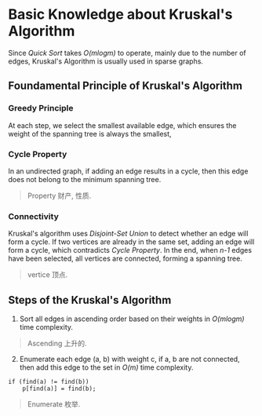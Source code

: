 # Basic Knowledge about Kruskal's Algorithm
Since *Quick Sort* takes *O(mlogm)* to operate, mainly due to the number of edges, Kruskal's Algorithm is
usually used in sparse graphs.

## Foundamental Principle of Kruskal's Algorithm

### Greedy Principle
At each step, we select the smallest available edge, which ensures the weight of the spanning tree is always the smallest,

### Cycle Property
In an undirected graph, if adding an edge results in a cycle, then this edge does not belong to the minimum spanning tree.
> Property 财产, 性质.

### Connectivity
Kruskal's algorithm uses *Disjoint-Set Union* to detect whether an edge will form a cycle. If two vertices are already in the same set, adding an edge will form a cycle, which contradicts *Cycle Property*. In the end, when *n-1* edges have been selected, all vertices are connected, forming a spanning tree.
> vertice 顶点.

## Steps of the Kruskal's Algorithm
1. Sort all edges in ascending order based on their weights in *O(mlogm)* time complexity.
> Ascending 上升的.
2. Enumerate each edge (a, b) with weight c, if a, b are not connected, then add this edge to the set in *O(m)* time complexity.
```
if (find(a) != find(b))
    p[find(a)] = find(b);
```
> Enumerate 枚举.

